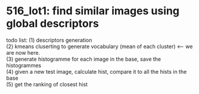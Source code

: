 # 516_lot1: find similar images using global descriptors
todo list:
(1) descriptors generation <br> 
(2) kmeans cluserting to generate vocabulary (mean of each cluster) <--  we are now here. <br> 
(3) generate histogramme for each image in the base, save the histogrammes <br> 
(4) given a new test image, calculate hist, compare it to all the hists in the base <br> 
(5) get the ranking of closest hist <br> 
